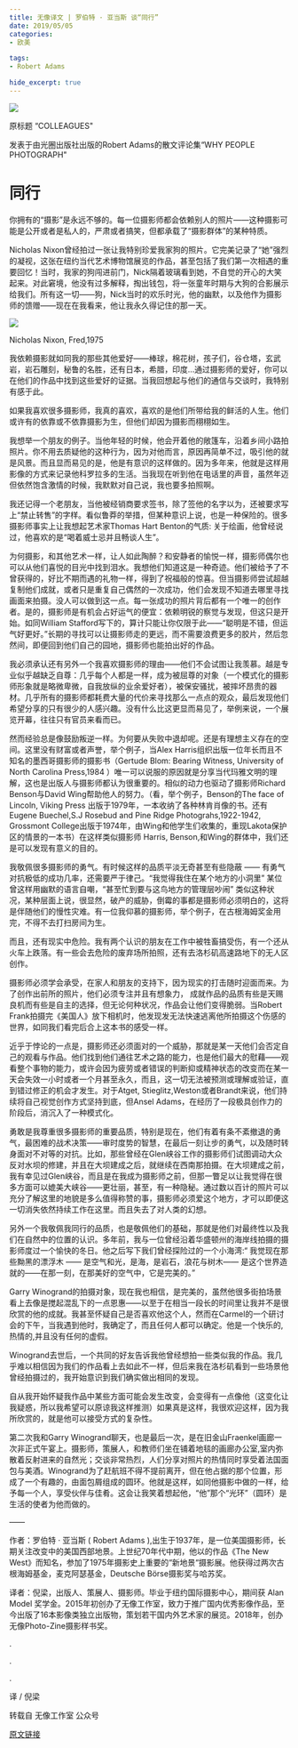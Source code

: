```yaml
---
title: 无像译文 | 罗伯特 · 亚当斯 谈“同行”
date: 2019/05/05
categories:
- 欧美

tags:
- Robert Adams

hide_excerpt: true
---
```



>



<!--more-->

![](/images/0019/01.jpeg)

原标题 “COLLEAGUES"

发表于由光圈出版社出版的Robert Adams的散文评论集“WHY PEOPLE PHOTOGRAPH"

# 同行

你拥有的“摄影”是永远不够的。每一位摄影师都会依赖别人的照片——这种摄影可能是公开或者是私人的，严肃或者搞笑，但都承载了“摄影群体”的某种特质。



Nicholas Nixon曾经拍过一张让我特别珍爱我家狗的照片。它完美记录了“她”强烈的凝视，这张在纽约当代艺术博物馆展览的作品，甚至包括了我们第一次相遇的重要回忆！当时，我家的狗闯进前门，Nick隔着玻璃看到她，不自觉的开心的大笑起来。对此窘境，他没有过多解释，掏出钱包，将一张童年时期与大狗的合影展示给我们。所有这一切——狗，Nick当时的欢乐时光，他的幽默，以及他作为摄影师的馈赠——现在在我看来，他让我永久得记住的那一天。



![](/images/0019/02.jpeg)

Nicholas Nixon, Fred,1975

我依赖摄影就如同我的那些其他爱好——棒球，棉花树，孩子们，谷仓塔，玄武岩，岩石雕刻，秘鲁的名胜，还有日本，希腊，印度…通过摄影师的爱好，你可以在他们的作品中找到这些爱好的证据。当我回想起与他们的通信与交谈时，我特别有感于此。



如果我喜欢很多摄影师，我真的喜欢，喜欢的是他们所带给我的鲜活的人生。他们或许有的依靠或不依靠摄影为生，但他们却因为摄影而栩栩如生。



我想举一个朋友的例子。当他年轻的时候，他会开着他的敞篷车，沿着乡间小路拍照片。你不用去质疑他的这种行为，因为对他而言，原因再简单不过，吸引他的就是风景。而且显而易见的是，他是有意识的这样做的。因为多年来，他就是这样用影像的方式来记录他科罗拉多的生活。当我现在听到他在电话里的声音，虽然年迈但依然饱含激情的时候，我默默对自己说，我也要多拍照啊。



我还记得一个老朋友，当他被经销商要求签书，除了签他的名字以为，还被要求写上“禁止转售”的字样。看似鲁莽的举措，但某种意识上说，也是一种保险的。很多摄影师事实上让我想起艺术家Thomas Hart Benton的气质: 关于绘画，他曾经说过，他喜欢的是“喝着威士忌并且畅谈人生”。



为何摄影，和其他艺术一样，让人如此陶醉？和安静者的愉悦一样，摄影师偶尔也可以从他们喜悦的目光中找到泪水。我想他们知道这是一种奇迹。他们被给予了不曾获得的，好比不期而遇的礼物一样，得到了祝福般的惊喜。但当摄影师尝试超越复制他们成就，或者只是重复自己偶然的一次成功，他们会发现不知道去哪里寻找画面来拍摄。没人可以做到这一点。每一张成功的照片背后都有一个唯一的创作者。是的，摄影师是有机会占好运气的便宜：依赖明锐的察觉与发现，但这只是开始。如同William  Stafford写下的，算计只能让你仅限于此——“聪明是不错，但运气好更好。”长期的寻找可以让摄影师走的更远，而不需要浪费更多的胶片，然后忽然间，即便回到他们自己的园地，摄影师也能拍出好的作品。



我必须承认还有另外一个我喜欢摄影师的理由——他们不会试图让我羡慕。越是专业似乎越缺乏自尊：几乎每个人都是一样，成为被屈尊的对象（一个模式化的摄影师形象就是略微卑微，自我放纵的业余爱好者），被保安骚扰，被摔坏昂贵的器材。几乎所有的摄影师都耗费大量的代价来寻找那么一点点的观众，最后发现他们希望分享的只有很少的人感兴趣。没有什么比这更显而易见了，举例来说，一个展览开幕，往往只有官员来看而已。



然而经验总是像鼓励叛逆一样。为何要从失败中退却呢。还是有理想主义存在的空间。这里没有财富或者声誉，举个例子，当Alex Harris组织出版一位年长而且不知名的墨西哥摄影师的摄影书（Gertude Blom: Bearing Witness, University of North Carolina Press,1984 ）唯一可以说服的原因就是分享当代玛雅文明的理解，这也是出版人与摄影师都认为很重要的。相似的动力也驱动了摄影师Richard Benson与David Wing帮助他人的努力。（看，举个例子，Benson的The face of Lincoln, Viking Press 出版于1979年，一本收纳了各种林肯肖像的书。还有 Eugene Buechel,S.J Rosebud and Pine Ridge Photograhs,1922-1942, Grossmont  College出版于1974年，由Wing和他学生们收集的，重现Lakota保护区的情景的一本书）在这样类似摄影师 Harris, Benson,和Wing的群体中，我们还是可以发现有意义的目的。



我敬佩很多摄影师的勇气。有时候这样的品质平淡无奇甚至有些隐蔽 —— 有勇气对抗极低的成功几率，还需要严于律己。“我觉得我住在某个地方的小洞里” 某位曾这样用幽默的语言自嘲，“甚至忙到要与这鸟地方的管理层吵闹” 类似这种状况，某种层面上说，很显然，破产的威胁，倒霉的事都是摄影师必须明白的，这将是伴随他们的慢性灾难。有一位我仰慕的摄影师，举个例子，在古根海姆奖金用完，不得不去打扫房间为生。



而且，还有现实中危险。我有两个认识的朋友在工作中被牲畜搞受伤，有一个还从火车上跌落。有一些会去危险的废弃场所拍照，还有去洛杉矶高速路地下的无人区创作。



摄影师必须学会承受，在家人和朋友的支持下，因为现实的打击随时迎面而来。为了创作出前所的照片，他们必须专注并且有想象力， 成就作品的品质有些是天赐良机而有些是自主的选择，但无论何种状况，作品会让他们变得脆弱。当Robert Frank拍摄完《美国人》放下相机时，他发现发无法快速逃离他所拍摄这个伤感的世界，如同我们看完后合上这本书的感受一样。



近乎于悖论的一点是，摄影师还必须面对的一个威胁，那就是某一天他们会否定自己的观看与作品。他们找到他们通往艺术之路的能力，也是他们最大的慰藉——观看整个事物的能力，或许会因为疲劳或者错误的判断抑或精神状态的改变而在某一天会失效一小时或者一个月甚至永久，而且，这一切无法被预测或理解或验证，直到错过修正的机会才发生。对于Atget, Stieglitz,Weston或者Brandt来说，他们持续将自己视觉创作方式坚持到底，但Ansel Adams，在经历了一段极具创作力的阶段后，消沉入了一种模式化。



勇敢是我尊重很多摄影师的重要品质，特别是现在，他们有着有条不紊撤退的勇气，最困难的战术决策——审时度势的智慧，在最后一刻让步的勇气，以及随时转身面对不对等的对抗。比如，那些曾经在Glen峡谷工作的摄影师们试图调动大众反对水坝的修建，并且在大坝建成之后，就继续在西南那拍摄。在大坝建成之前，我有幸见过Glen峡谷，而且是在我成为摄影师之前，但那一瞥足以让我觉得在很多方面可以媲美大峡谷——更壮丽，甚至，有一种隐秘。通过数以百计的照片可以充分了解这里的地貌是多么值得称赞的事，摄影师必须爱这个地方，才可以即便这一切消失依然持续工作在这里。而且失去了对人类的幻想。



另外一个我敬佩我同行的品质，也是敬佩他们的基础，那就是他们对最终性以及我们在自然中的位置的认识。多年前，我与一位曾经沿着华盛顿州的海岸线拍摄的摄影师度过一个愉快的冬日。他之后写下我们曾经探险过的一个小海湾:“ 我觉现在那些黝黑的漂浮木 —— 是空气和光，是海，是岩石，浪花与树木—— 是这个世界造就的——在那一刻，在那美好的空气中，它是完美的。”



Garry Winogrand的拍摄对象，现在我也相信，是完美的，虽然他很多街拍场景看上去像是搅起混乱下的一点恩惠——以至于在相当一段长的时间里让我并不是很欣赏的他的成就。我甚至怀疑自己是否喜欢他这个人，然而在Carmel的一个研讨会的下午，当我遇到他时，我确定了，而且任何人都可以确定。他是一个快乐的,热情的,并且没有任何的虚假。



Winogrand去世后，一个共同的好友告诉我他曾经想拍一些类似我的作品。我几乎难以相信因为我们的作品看上去如此不一样，但后来我在洛杉矶看到一些场景他曾经拍摄过的，我开始意识到我们确实做出相同的发现。



自从我开始怀疑我作品中某些方面可能会发生改变，会变得有一点像他（这变化让我疑惑，所以我希望可以原谅我这样推测）如果真是这样，我很欢迎这样，因为我所欣赏的，就是他可以接受方式的复杂性。



第二次我和Garry Winogrand聊天，也是最后一次，是在旧金山Fraenkel画廊一次非正式午宴上。摄影师，策展人，和教师们坐在铺着地毯的画廊办公室,室内弥散着反射进来的自然光；交谈非常热烈，人们分享对照片的热情同时享受着法国面包与美酒。Winogrand为了赶航班不得不提前离开，但在他占据的那个位置，形成了一个有趣的，由面包屑组成的圆环。他就是这样，如同他摄影中做的一样，给予每一个人，享受伙伴与佳肴。这会让我笑着想起他，“他”那个“光环”（圆环）是生活的使者为他而做的。

——

作者：罗伯特 · 亚当斯 ( Robert Adams ),出生于1937年，是一位美国摄影师，长期关注改变中的美国西部地景。上世纪70年代中期，他以的作品《The New West》而知名，参加了1975年摄影史上重要的“新地景“摄影展。他获得过两次古根海姆基金，麦克阿瑟基金，Deutsche Börse摄影奖与哈苏奖。



译者：倪梁，出版人、策展人、摄影师。毕业于纽约国际摄影中心，期间获 Alan Model 奖学金。2015年初创办了无像工作室，致力于推广国内优秀影像作品，至今出版了16本影像类独立出版物，策划若干国内外艺术家的展览。2018年，创办无像Photo-Zine摄影样书奖。

.

.

.

译 / 倪梁

转载自 无像工作室 公众号

[原文链接](https://mp.weixin.qq.com/s/8Njk4zOXGC5UtaiZ-m1Kdg)